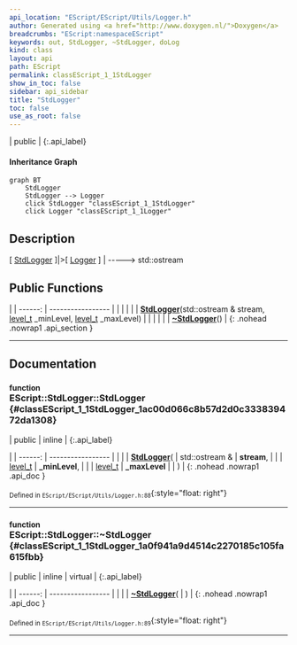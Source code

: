 ```yaml
---
api_location: "EScript/EScript/Utils/Logger.h"
author: Generated using <a href="http://www.doxygen.nl/">Doxygen</a>
breadcrumbs: "EScript:namespaceEScript"
keywords: out, StdLogger, ~StdLogger, doLog
kind: class
layout: api
path: EScript
permalink: classEScript_1_1StdLogger
show_in_toc: false
sidebar: api_sidebar
title: "StdLogger"
toc: false
use_as_root: false
---
```


| public |
{:.api_label}

#### Inheritance Graph

```mermaid
graph BT
	StdLogger
	StdLogger --> Logger
	click StdLogger "classEScript_1_1StdLogger"
	click Logger "classEScript_1_1Logger"
```

## Description



[ [StdLogger](classEScript_1_1StdLogger) ]|>[ [Logger](classEScript_1_1Logger) ] | -----> std::ostream



## Public Functions

|
| ------: | ----------------- |
|  | |
|  | **[StdLogger](#classEScript_1_1StdLogger_1ac00d066c8b57d2d0c333839472da1308)**(std::ostream & stream,  [level_t](classEScript_1_1Logger#classEScript_1_1Logger_1af7489e70904380598b796aa085bc7b45)  _minLevel,  [level_t](classEScript_1_1Logger#classEScript_1_1Logger_1af7489e70904380598b796aa085bc7b45)  _maxLevel) |
|  | |
|  | **[~StdLogger](#classEScript_1_1StdLogger_1a0f941a9d4514c2270185c105fa615fbb)**() |
{: .nohead .nowrap1 .api_section }


-------------------------------------------------------------------

## Documentation

### <small>function</small><br/> EScript::StdLogger::StdLogger {#classEScript_1_1StdLogger_1ac00d066c8b57d2d0c333839472da1308}

| public | inline |
{:.api_label}

|
| ------: | ----------------- |
|  |
|  **[StdLogger](#classEScript_1_1StdLogger_1ac00d066c8b57d2d0c333839472da1308)**( | std::ostream & | **stream**, |
| |  [level_t](classEScript_1_1Logger#classEScript_1_1Logger_1af7489e70904380598b796aa085bc7b45)  | **_minLevel**, |
| |  [level_t](classEScript_1_1Logger#classEScript_1_1Logger_1af7489e70904380598b796aa085bc7b45)  | **_maxLevel** |
|   ) |
{: .nohead .nowrap1 .api_doc }





<sub>Defined in `EScript/EScript/Utils/Logger.h:88`</sub>{:style="float: right"}

-------------------------------------------------------------------

### <small>function</small><br/> EScript::StdLogger::~StdLogger {#classEScript_1_1StdLogger_1a0f941a9d4514c2270185c105fa615fbb}

| public | inline | virtual |
{:.api_label}

|
| ------: | ----------------- |
|  |
|  **[~StdLogger](#classEScript_1_1StdLogger_1a0f941a9d4514c2270185c105fa615fbb)**( |  ) |
{: .nohead .nowrap1 .api_doc }





<sub>Defined in `EScript/EScript/Utils/Logger.h:89`</sub>{:style="float: right"}

-------------------------------------------------------------------

